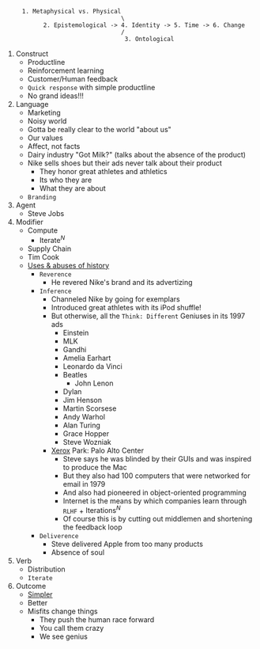 ```
     1. Metaphysical vs. Physical
                                 \
           2. Epistemological -> 4. Identity -> 5. Time -> 6. Change
                                 /
                                  3. Ontological
```

1. Construct
   - Productline
   - Reinforcement learning
   - Customer/Human feedback
   - `Quick response` with simple productline
   - No grand ideas!!!
2. Language
   - Marketing
   - Noisy world
   - Gotta be really clear to the world "about us"
   - Our values
   - Affect, not facts
   - Dairy industry "Got Milk?" (talks about the absence of the product)
   - Nike sells shoes but their ads never talk about their product
     - They honor great athletes and athletics
     - Its who they are
     - What they are about
   - `Branding`
3. Agent
   - Steve Jobs
4. Modifier
   - Compute
     - $\text{Iterate}^N$
   - Supply Chain
   - Tim Cook
   - [Uses & abuses of history](https://www.youtube.com/watch?v=cpzvwkR1RYU)
     - `Reverence`
       - He revered Nike's brand and its advertizing
     - `Inference`
       - Channeled Nike by going for exemplars
       - Introduced great athletes with its iPod shuffle!
       - But otherwise, all the `Think: Different` Geniuses in its 1997 ads
         - Einstein
         - MLK
         - Gandhi
         - Amelia Earhart
         - Leonardo da Vinci
         - Beatles
           - John Lenon
         - Dylan
         - Jim Henson
         - Martin Scorsese
         - Andy Warhol
         - Alan Turing
         - Grace Hopper
         - Steve Wozniak
        - [Xerox](https://www.youtube.com/watch?v=MqSfFcaluHc) Park: Palo Alto Center
          - Steve says he was blinded by their GUIs and was inspired to produce the Mac
          - But they also had 100 computers that were networked for email in 1979
          - And also had pioneered in object-oriented programming
          - Internet is the means by which companies learn through `RLHF` + $\text{Iterations}^N$
          - Of course this is by cutting out middlemen and shortening the feedback loop
     - `Deliverence`
       - Steve delivered Apple from too many products
       - Absence of soul
5. Verb
   - Distribution
   - `Iterate`
6. Outcome
   - [Simpler](https://www.youtube.com/watch?v=jMSa9sSZpF8)
   - Better
   - Misfits change things
     - They push the human race forward
     - You call them crazy
     - We see genius
     
